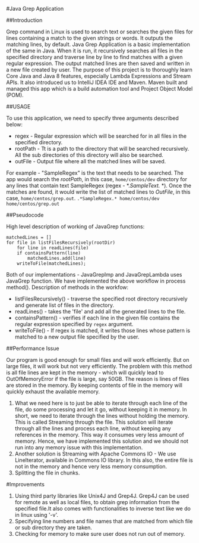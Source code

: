 #Java Grep Application


##Introduction

Grep command in Linux is used to search text or searches the given files for lines containing a match to the given strings or words. It outputs the matching lines, by default.
Java Grep Application is a basic implementation of the same in Java. When it is run, it recursively searches all files in the specified directory and traverse line by line to find matches with a given regular expression. The output matched lines are then saved and written in a new file created by user. 
The purpose of this project is to thoroughly learn Core Java and Java 8 features, especially Lambda Expressions and Stream APIs. It also introduced us to IntelliJ IDEA IDE and Maven. Maven built and managed this app which is a build automation tool and Project Object Model (POM).


##USAGE

To use this application, we need to specify three arguments described below:
* regex - Regular expression which will be searched for in all files in the specified directory. 
* rootPath - Tt is a path to the directory that will be searched recursively. All the sub directories of this directory will also be searched.
* outFile - Output file where all the matched lines will be saved. 

For example - "SampleRegex" is the text that needs to be searched. The app would search the *rootPath*, in this case, `home/centos/dev` directory for any lines that contain text SampleRegex (regex - *.*SampleText.* *). Once the matches are found, it would write the list of matched lines to *OutFile*, in this case, `home/centos/grep.out`. 
`.*SampleRegex.* home/centos/dev home/centos/grep.out`


##Pseudocode

High level description of  working of JavaGrep functions:

```
matchedLines = [] 
for file in listFilesRecursively(rootDir) 
	for line in readLines(file) 
	if containsPattern(line) 
		matchedLines.add(line)
	writeToFile(matchedLines);
```  

Both of our implementations - JavaGrepImp and JavaGrepLambda uses JavaGrep function. 
We have implemented the above workflow in process method(). 
Description of methods in the workfow: 
* listFilesRecursively() - traverse the specified root directory recursively and generate list of files in the directory.
* readLines() - takes the 'file' and add all the generated lines to the file.
* containsPattern() - verifies if each line in the given file contains the regular expression specified by `regex` argument. 
* writeToFile() - If regex is matched, it writes those lines whose pattern is matched to a new output file specified by the user.


##Performance Issue

Our program is good enough for small files and will work efficiently. But on large files, it will work but not very efficiently. The problem with this method is all file lines are kept in the memory - which will quickly lead to OutOfMemoryError if the file is large, say 50GB. The reason is lines of files are stored in the memory. By keeping contents of file in the memory will quickly exhaust the available memory. 

1. What we need here is to just be able to iterate through each line of the file, do some processing and let it go, without keeping it in memory. In short, we need to iterate through the lines without holding the memory. This is called Streaming through the file. This solution will iterate through all the lines and process each line, without keeping any references in the memory. This way it consumes very less amount of memory. Hence, we have implemented this solution and we should not run into any memory issue with this implementation. 
1. Another solution is Streaming with Apache Commons IO - We use LineIterator, available in Commons IO library. In this also, the entire file is not in the memory and hence very less memory consumption.
1. Splitting the file in chunks. 


#Improvements

1. Using third party libraries like Unix4J and Grep4J. Grep4J can be used for remote as well as local files, to obtain grep information from the specified file.It also comes with functionalities to inverse text like we do in linux using '-v'.
1. Specifying line numbers and file names that are matched from which file or sub directory they are taken.
1. Checking for memory to make sure user does not run out of memory.

